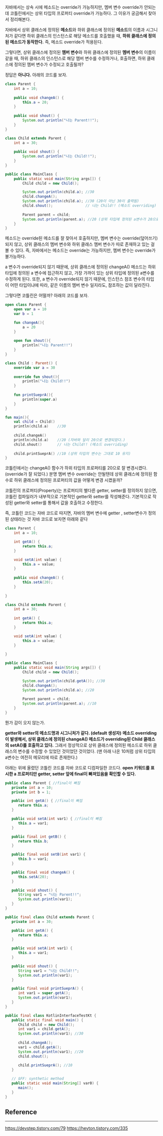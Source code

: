 자바에서는 상속 시에 메소드는 override가 가능하지만, 멤버 변수 override가 안되는데
코틀린에서는 상위 타입의 프로퍼티 override가 가능하다.
그 이유가 궁금해서 찾아서 정리해본다.

자바에서
상위 클래스에 정의된 **메소드**와 하위 클래스에 정의된 **메소드**의 이름과 시그니처가 같다면
하위 클래스의 인스턴스로 해당 메소드를 호출했을 때, **하위 클래스에 정의된 메소드가 동작한다.**
즉, 메소드 override가 적용된다.

그렇다면,
상위 클래스에 정의된 **멤버 변수**와 하위 클래스에 정의된 **멤버 변수**의 이름이 같을 때,
하위 클래스의 인스턴스로 해당 멤버 변수를 수정하거나, 호출하면, 하위 클래스에 정의된 멤버 변수가 수정되고 호출될까?

정답은 **아니다.**
아래의 코드를 보자.
```java
class Parent {
    int a = 10;
    
    public void changeA() {
        this.a = 20;
    }
    
    public void shout() {
	    System.out.println("나는 Parent!!");
    }
}

class Child extends Parent {
    int a = 30;
    
	public void shout() {
	    System.out.println("나는 Child!!");
    }
}

public class MainClass {
    public static void main(String args[]) {
        Child child = new Child();

		System.out.println(child.a); //30
        child.changeA();
        System.out.println(child.a); //30 (20이 아닌 30이 출력됨)
        child.shout();               // 나는 Child!! (메소드 overriding)
        
        Parent parent = child;
        System.out.println(parent.a); //20 (상위 타입에 정의된 a변수가 20으로 변경됨)
    }
}
```
메소드는 override된 메소드를 잘 찾아서 호출하지만,
멤버 변수는 override(덮어쓰기)되지 않고, 상위 클래스의 멤버 변수와 하위 클래스 멤버 변수가 따로 존재하고 있는 걸 볼 수 있다.
즉, 자바에서는 메소드는 override는 가능하지만, 멤버 변수는 override가 불가능하다.

a 변수가 override되지 않기 때문에,
상위 클래스에 정의된 changeA() 메소드는 하위 타입에 정의된 a 변수에 접근하지 않고, 가장 가까이 있는 상위 타입에 정의된 a변수를 수정하게 된다.
또한, a 변수가 override되지 않기 때문에, 
인스턴스 참조 변수의 타입이 어떤 타입이냐에 따라, 같은 이름의 멤버 변수 일지라도, 참조하는 값이 달라진다.

그렇다면 코틀린은 어떨까?
아래의 코드를 보자.
```kotlin
open class Parent {
    open var a = 10
    var b = 1

    fun changeA(){
        a = 20
    }
    
    open fun shout(){
        println("나는 Parent!!")
    }
}

class Child : Parent() {
    override var a = 30
    
    override fun shout(){
        println("나는 Child!!")
    }
    
    fun printSueprA(){
        println(super.a)
    }
}

fun main(){
    val child = Child()
    println(child.a) 	//30
    
    child.changeA()
    println(child.a) 	//20 (자바와 달리 20으로 변경되었다.)
    child.shout()		// 나는 Child!! (메소드 overriding)
    
    child.printSueprA() //10 (상위 타입의 변수는 그대로 10 유지)
}
```
코틀린에서는 changeA() 함수가 하위 타입의 프로퍼티를 20으로 잘 변경시켰다. (override가 잘 되었다.)
분명 멤버 변수 override는 안될텐데
상위 클래스에 정의된 함수로 하위 클래스에 정의된 프로퍼티의 값을 어떻게 변경 시켰을까?

코틀린의 프로퍼티(Property)는
프로퍼티의 별다른 getter, setter를 정의하지 않으면,
코틀린 컴파일러가 내부적으로 기본적인 getter와 setter를 작성해준다.
기본적으로 작성된 getter와 setter를 통해서 값을 호출하고 수정한다.

즉, 코틀린 코드는 자바 코드로 따지면,
자바의 멤버 변수에 getter , setter변수가 정의된 상태라는 것
자바 코드로 보자면 아래와 같다
```java
class Parent {
    int a = 10;

    int getA() {
        return this.a;
    }

    void setA(int value) {
        this.a = value;
    }
    
    public void changeA() {
        this.setA(20);
    }
    
}

class Child extends Parent {
    int a = 30;
    
    int getA() {
        return this.a;
    }

    void setA(int value) {
        this.a = value;
    }
    
}

public class MainClass {
    public static void main(String args[]) {
        Child child = new Child();

        System.out.println(child.getA()); //30
        child.changeA();
        System.out.println(child.a); //20
        
        Parent parent = child;
        System.out.println(parent.a); //10
    }
}
```
뭔가 감이 오지 않는가.

**getter와 setter의 메소드명과 시그니처가 같다. (default 생성자)**
**메소드 overriding이  발생해서, 상위 클래스에 정의된 changeA() 메소드가 overriding된 Child 클래스의 setA()를 호출하고 있다.**
그래서 정상적으로 상위 클래스에 정의된 메소드로 하위 클래스의 변수를 수정할 수 있었던 것이었던 것이었다.
(맨 아래 나온 10처럼 상위 타입의 a변수는 여전히 메모리에 따로 존재한다.)

아래는 위에 올렸던 코틀린 코드를 자바 코드로 디컴파일한 코드다.
**open 키워드를 표시한 a 프로퍼티만 getter, setter 앞에 final이 빠져있음을 확인할 수 있다.**
```java
public class Parent { //final이 빠짐
   private int a = 10;
   private int b = 1;

   public int getA() { //final이 빠짐
      return this.a;
   }

   public void setA(int var1) { //final이 빠짐
      this.a = var1;
   }

   public final int getB() {
      return this.b;
   }

   public final void setB(int var1) {
      this.b = var1;
   }

   public final void changeA() {
      this.setA(20);
   }

   public void shout() {
      String var1 = "나는 Parent!!";
      System.out.println(var1);
   }
}

public final class Child extends Parent {
   private int a = 30;

   public int getA() {
      return this.a;
   }

   public void setA(int var1) {
      this.a = var1;
   }

   public void shout() {
      String var1 = "나는 Child!!";
      System.out.println(var1);
   }

   public final void printSueprA() {
      int var1 = super.getA();
      System.out.println(var1);
   }
}

public final class KotlinInterfaceTestKt {
   public static final void main() {
      Child child = new Child();
      int var1 = child.getA();
      System.out.println(var1); //30
      
      child.changeA();
      var1 = child.getA();
      System.out.println(var1); //20
      child.shout();
      
      child.printSueprA(); //10
   }

   // $FF: synthetic method
   public static void main(String[] var0) {
      main();
   }
}
```


## Reference
***

https://devstep.tistory.com/79
https://hevton.tistory.com/335